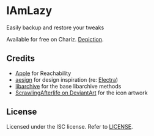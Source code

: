 # IAmLazy
Easily backup and restore your tweaks

Available for free on Chariz. [Depiction](https://chariz.com/get/iamlazy).

## Credits
- [Apple](https://developer.apple.com/library/archive/samplecode/Reachability/) for Reachability
- [aesign](https://twitter.com/aesign_) for design inspiration (re: [Electra](https://coolstar.org/electra/))
- [libarchive](https://github.com/libarchive/libarchive/wiki/Examples) for the base libarchive methods
- [ScrawlingAfterlife on DeviantArt](https://www.deviantart.com/scrawlingafterlife/art/Snorlax-342569288) for the icon artwork


## License
Licensed under the ISC license. Refer to [LICENSE](LICENSE).

